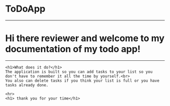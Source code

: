# ToDoApp
<hr>
<h1>Hi there reviewer and welcome to my documentation of my todo app!</h1>
    <hr>
    
    <h1>What does it do?</h1>
    The application is built so you can add tasks to your list so you don't have to remember it all the time by yourself.<br>
    You also can delete tasks if you think your list is full or you have tasks already done.
    
    <hr>
    <h1> thank you for your time</h1>
    
    

